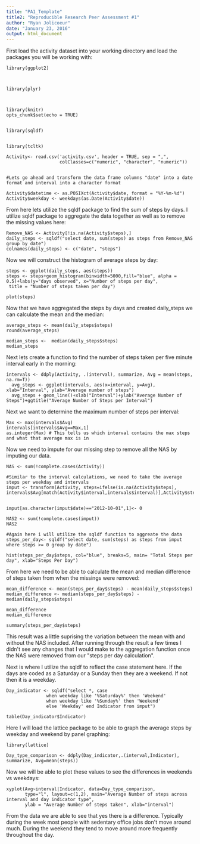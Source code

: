 ```yaml
---
title: "PA1_Template"
title2: "Reproducible Research Peer Assessment #1"
author: "Ryan Jolicoeur"
date: "January 23, 2016"
output: html_document
---
```



First load the activity dataset into your working directory and load the packages you will be working with:


```{r}
library(ggplot2)



library(plyr)



library(knitr)
opts_chunk$set(echo = TRUE)


library(sqldf)


library(tcltk)

Activity<- read.csv('activity.csv', header = TRUE, sep = ",",
                    colClasses=c("numeric", "character", "numeric"))


#Lets go ahead and transform the data frame columns "date" into a date format and interval into a character format

Activity$datetime <- as.POSIXct(Activity$date, format = "%Y-%m-%d")
Activity$weekday <- weekdays(as.Date(Activity$date))
```



From here lets utilize the sqldf package to find the sum of steps by days. I utilize sqldf package to aggregate the 
data together as well as to remove the missing values here:
```{r}
Remove_NAS <- Activity[!is.na(Activity$steps),]
daily_steps <- sqldf("select date, sum(steps) as steps from Remove_NAS group by date")
colnames(daily_steps) <- c("date", "steps")
```

Now we will construct the histogram of average steps by day:

```{r}
steps <- ggplot(daily_steps, aes(steps))
steps <- steps+geom_histogram(binwidth=5000,fill="blue", alpha = 0.5)+labs(y="days observed", x="Number of steps per day", 
 title = "Number of steps taken per day")
 
plot(steps)
```
  
Now that we have aggregated the steps by days and created daily_steps we can calculate the mean and the median:

```{r}
average_steps <- mean(daily_steps$steps)
round(average_steps)  

median_steps <-  median(daily_steps$steps)
median_steps
```

Next lets create a function to find the number of steps taken per five minute interval early in the morning:

```{r}
intervals <- ddply(Activity, .(interval), summarize, Avg = mean(steps, na.rm=T))
  avg_steps <- ggplot(intervals, aes(x=interval, y=Avg), xlab="Interval", ylab="Average number of steps")
  avg_steps + geom_line()+xlab("Interval")+ylab("Average Number of Steps")+ggtitle("Average Number of Steps per Interval")
```  

Next we want to determine the maximum number of steps per interval:

```{r}
Max <- max(intervals$Avg)
intervals[intervals$Avg==Max,1]
as.integer(Max) # This tells us which interval contains the max steps and what that average max is in
```

Now we need to impute for our missing step to remove all the NAS by imputing our data.
```{r}
NAS <- sum(!complete.cases(Activity))

#Similar to the interval calculations, we need to take the average steps per weekday and intervals
imput <- transform(Activity, steps=ifelse(is.na(Activity$steps), intervals$Avg[match(Activity$interval,intervals$interval)],Activity$steps))


imput[as.character(imput$date)=="2012-10-01",1]<- 0

NAS2 <- sum(!complete.cases(imput))
NAS2
```

```{r}
#Again here i will utilize the sqldf function to aggreate the data
steps_per_day<- sqldf("select date, sum(steps) as steps from imput where steps >= 0 group by date")

hist(steps_per_day$steps, col="blue", breaks=5, main= "Total Steps per day", xlab="Steps Per Day")
```

From here we need to be able to calculate the mean and median difference of steps taken from when the missings were
removed:

```{r}
mean_difference <- mean(steps_per_day$steps) - mean(daily_steps$steps)
median_difference <- median(steps_per_day$steps) - median(daily_steps$steps)

mean_difference
median_difference

summary(steps_per_day$steps)
```
This result was a little suprising the variation between the mean with and without the NAS included.  After running through the result a few times I didn't see any changes that I would make to the aggregation function once the NAS were removed from our "steps per day calculation".

Next is where I utilize the sqldf to reflect the case statement here.  If the days are coded as a Saturday or a Sunday then they are a weekend. If not then it is a weekday.  

```{r}
Day_indicator <- sqldf("select *, case
               when weekday like '%Saturday%' then 'Weekend'
               when weekday like '%Sunday%' then 'Weekend'
               else 'Weekday' end Indicator from imput")

table(Day_indicator$Indicator)
```

Here I will load the lattice package to be able to graph the average steps by weekday and weekend by panel graphing:
```{r}
library(lattice)

Day_type_comparison <- ddply(Day_indicator,.(interval,Indicator), summarize, Avg=mean(steps))
```
Now we will be able to plot these values to see the differences in weekends vs weekdays:

```{r}
xyplot(Avg~interval|Indicator, data=Day_type_comparison, 
       type="l", layout=c(1,2), main="Average Number of steps across interval and day indicator type", 
       ylab = "Average Number of steps taken", xlab="interval")
```

From the data we are able to see that yes there is a difference.  Typically during the week most people with sedentary
office jobs don't move around much.  During the weekend they tend to move around more frequently throughout the day.  

